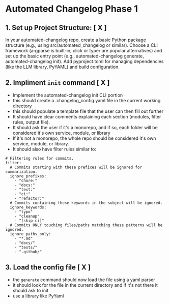 # Automated Changelog Phase 1

## 1. Set up Project Structure: [ X ]
In your automated-changelog repo, create a basic Python package structure (e.g., using src/automated_changelog or similar).
Choose a CLI framework (argparse is built-in, click or typer are popular alternatives) and set up the basic entry point (e.g., automated-changelog generate, automated-changelog init).
Add pyproject.toml for managing dependencies (like the LLM library, PyYAML) and build configuration.

## 2. Impliment `init` command [ X ] 
- Implement the automated-changelog init CLI portion
- this should create a .changelog_config.yaml file in the current working directory
- this should populate a template file that the user can then fill out further 
- It should have clear comments explaining each section (modules, filter rules, output file).
- It should ask the user if it's a monorepo, and if so, each folder will be considered it's own service, module, or library
- If it's not a monorepo, the whole repo should be considered it's own service, module, or library.
- It should also have filter rules similar to:

```
# Filtering rules for commits.
filter:
  # Commits starting with these prefixes will be ignored for summarization.
  ignore_prefixes:
    - "chore:"
    - "docs:"
    - "test:"
    - "ci:"
    - "refactor:"
  # Commits containing these keywords in the subject will be ignored.
  ignore_keywords:
    - "typo"
    - "cleanup"
    - "[skip ci]"
  # Commits ONLY touching files/paths matching these patterns will be ignored.
  ignore_paths_only:
    - "*.md"
    - "docs/"
    - "tests/"
    - ".github/"
```


## 3. Load the config file [ X ]
- the `generate` command should now load the file using a yaml parser
- it should look for the file in the current directory and if it's not there it should ask to init
- use a library like PyYaml
